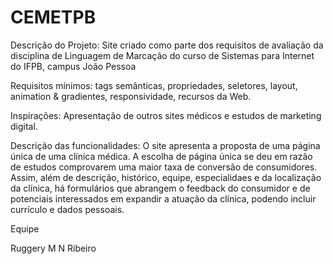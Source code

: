 # CEMETPB

Descrição do Projeto: 
Site criado como parte dos requisitos de avaliação da disciplina de Linguagem de Marcação do curso de Sistemas para Internet do IFPB, campus João Pessoa

Requisitos mínimos:
tags semânticas, propriedades, seletores, layout, animation & gradientes, responsividade, recursos da Web.

Inspirações:
Apresentação de outros sites médicos e estudos de marketing digital.

Descrição das funcionalidades:
O site apresenta a proposta de uma página única de uma clínica médica. A escolha de página única se deu em razão de estudos comprovarem uma maior taxa de conversão de consumidores. Assim, além de descrição, histórico, equipe, especialidaes e da localização da clínica, há formulários que abrangem o feedback do consumidor e de potenciais interessados em expandir a atuação da clínica, podendo incluir currículo e dados pessoais.

Equipe

Ruggery M N Ribeiro

